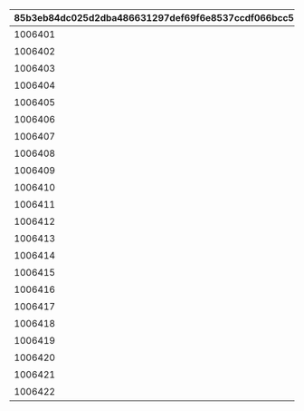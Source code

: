 |85b3eb84dc025d2dba486631297def69f6e8537ccdf066bcc559bcb4faa86164|2493e9337abe87b556c563e165b9d2b574e8dabf72d396e44483a099171d86e1|3b7b6d4616592f380251b62dac80bba66a330a29daf9db16dd71e9911f5d5deb|5515e0ffd711969df98b0ffc8846b2f6da553c5fd7846a5ab6aed9c7aa025895|3f0978a02902f6f845ad137cf720f9b039299abef45afcdefb5f5c87225733c3|9eac5431e768d17cc89abdde66accb2d5bff153f02bbe7d4dca64ecc416942e2|cc1f4ff6c34b74a8e3217904f31ac92e251a975856574fb4329e27d8430574e0|
| --- | --- | --- | --- | --- | --- | --- |
|1006401|4|開会式|0|0|10064|20036104|
|1006402|3|開会式|0|0|10064|20036104|
|1006403|1|徒競走|0|1006402|10064|20036104|
|1006404|4|徒競走|0|1006402|10064|20036104|
|1006405|2|徒競走|0|1006402|10064|20036104|
|1006406|2|騎馬戦|0|1006405|10064|20036104|
|1006407|4|騎馬戦|0|1006405|10064|20036104|
|1006408|3|昼休憩|0|1006406|10064|20036106|
|1006409|4|昼休憩|0|1006406|10064|20036106|
|1006410|3|学術文化出展各種|0|1006408|10064|20036106|
|1006411|4|学術文化出展各種|0|1006408|10064|20036106|
|1006412|1|学術文化出展各種|0|1006408|10064|20036106|
|1006413|4|侍女風給仕喫茶|0|1006410|10064|20036108|
|1006414|3|侍女風給仕喫茶|0|1006410|10064|20036108|
|1006415|3|総合リレー|0|1006414|10064|20036113|
|1006416|4|総合リレー|0|1006414|10064|20036113|
|1006417|1|セレモニーステージ|2003601|1006415|10064|0|
|1006418|4|セレモニーステージ|2003601|1006415|10064|0|
|1006419|2|セレモニーステージ|2003601|1006415|10064|0|
|1006420|3|閉会式|2003601|1006419|10064|0|
|1006421|4|閉会式|2003601|1006419|10064|0|
|1006422|4|コンプリート演出|2003601|1006420|10064|0|